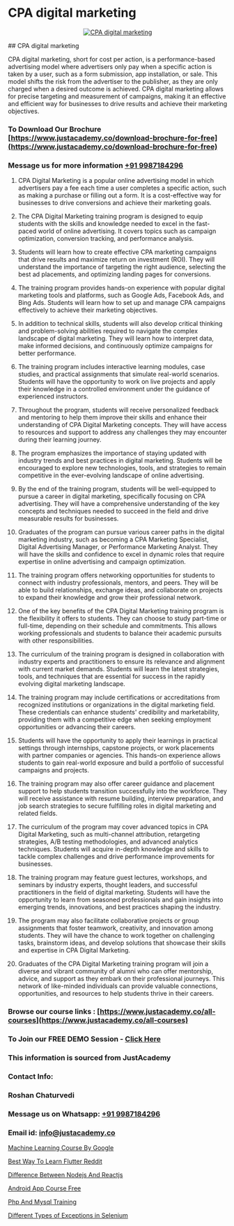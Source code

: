 # CPA digital marketing

<p align="center">
  <a href="https://justacademy.co/course-detail/digital-marketing">
    <img src="https://justacademy.co/storage2/course_image/1676636720_course_image.webp" alt="CPA digital marketing">
  </a>
</p>
## CPA digital marketing

CPA digital marketing, short for cost per action, is a performance-based advertising model where advertisers only pay when a specific action is taken by a user, such as a form submission, app installation, or sale. This model shifts the risk from the advertiser to the publisher, as they are only charged when a desired outcome is achieved. CPA digital marketing allows for precise targeting and measurement of campaigns, making it an effective and efficient way for businesses to drive results and achieve their marketing objectives.
### To Download Our Brochure [https://www.justacademy.co/download-brochure-for-free](https://www.justacademy.co/download-brochure-for-free)
### Message us for more information [+91 9987184296](https://api.whatsapp.com/send?phone=919987184296)
1) CPA Digital Marketing is a popular online advertising model in which advertisers pay a fee each time a user completes a specific action, such as making a purchase or filling out a form. It is a cost-effective way for businesses to drive conversions and achieve their marketing goals.

2) The CPA Digital Marketing training program is designed to equip students with the skills and knowledge needed to excel in the fast-paced world of online advertising. It covers topics such as campaign optimization, conversion tracking, and performance analysis.

3) Students will learn how to create effective CPA marketing campaigns that drive results and maximize return on investment (ROI). They will understand the importance of targeting the right audience, selecting the best ad placements, and optimizing landing pages for conversions.

4) The training program provides hands-on experience with popular digital marketing tools and platforms, such as Google Ads, Facebook Ads, and Bing Ads. Students will learn how to set up and manage CPA campaigns effectively to achieve their marketing objectives.

5) In addition to technical skills, students will also develop critical thinking and problem-solving abilities required to navigate the complex landscape of digital marketing. They will learn how to interpret data, make informed decisions, and continuously optimize campaigns for better performance.

6) The training program includes interactive learning modules, case studies, and practical assignments that simulate real-world scenarios. Students will have the opportunity to work on live projects and apply their knowledge in a controlled environment under the guidance of experienced instructors.

7) Throughout the program, students will receive personalized feedback and mentoring to help them improve their skills and enhance their understanding of CPA Digital Marketing concepts. They will have access to resources and support to address any challenges they may encounter during their learning journey.

8) The program emphasizes the importance of staying updated with industry trends and best practices in digital marketing. Students will be encouraged to explore new technologies, tools, and strategies to remain competitive in the ever-evolving landscape of online advertising.

9) By the end of the training program, students will be well-equipped to pursue a career in digital marketing, specifically focusing on CPA advertising. They will have a comprehensive understanding of the key concepts and techniques needed to succeed in the field and drive measurable results for businesses.

10) Graduates of the program can pursue various career paths in the digital marketing industry, such as becoming a CPA Marketing Specialist, Digital Advertising Manager, or Performance Marketing Analyst. They will have the skills and confidence to excel in dynamic roles that require expertise in online advertising and campaign optimization.

11) The training program offers networking opportunities for students to connect with industry professionals, mentors, and peers. They will be able to build relationships, exchange ideas, and collaborate on projects to expand their knowledge and grow their professional network.

12) One of the key benefits of the CPA Digital Marketing training program is the flexibility it offers to students. They can choose to study part-time or full-time, depending on their schedule and commitments. This allows working professionals and students to balance their academic pursuits with other responsibilities.

13) The curriculum of the training program is designed in collaboration with industry experts and practitioners to ensure its relevance and alignment with current market demands. Students will learn the latest strategies, tools, and techniques that are essential for success in the rapidly evolving digital marketing landscape.

14) The training program may include certifications or accreditations from recognized institutions or organizations in the digital marketing field. These credentials can enhance students' credibility and marketability, providing them with a competitive edge when seeking employment opportunities or advancing their careers.

15) Students will have the opportunity to apply their learnings in practical settings through internships, capstone projects, or work placements with partner companies or agencies. This hands-on experience allows students to gain real-world exposure and build a portfolio of successful campaigns and projects.

16) The training program may also offer career guidance and placement support to help students transition successfully into the workforce. They will receive assistance with resume building, interview preparation, and job search strategies to secure fulfilling roles in digital marketing and related fields.

17) The curriculum of the program may cover advanced topics in CPA Digital Marketing, such as multi-channel attribution, retargeting strategies, A/B testing methodologies, and advanced analytics techniques. Students will acquire in-depth knowledge and skills to tackle complex challenges and drive performance improvements for businesses.

18) The training program may feature guest lectures, workshops, and seminars by industry experts, thought leaders, and successful practitioners in the field of digital marketing. Students will have the opportunity to learn from seasoned professionals and gain insights into emerging trends, innovations, and best practices shaping the industry.

19) The program may also facilitate collaborative projects or group assignments that foster teamwork, creativity, and innovation among students. They will have the chance to work together on challenging tasks, brainstorm ideas, and develop solutions that showcase their skills and expertise in CPA Digital Marketing.

20) Graduates of the CPA Digital Marketing training program will join a diverse and vibrant community of alumni who can offer mentorship, advice, and support as they embark on their professional journeys. This network of like-minded individuals can provide valuable connections, opportunities, and resources to help students thrive in their careers.

### Browse our course links : [https://www.justacademy.co/all-courses](https://www.justacademy.co/all-courses) 
### To Join our FREE DEMO Session - [Click Here](https://www.justacademy.co/register-for-course-demo)


### This information is sourced from JustAcademy
### Contact Info:
### Roshan Chaturvedi
### Message us on Whatsapp: [+91 9987184296](https://api.whatsapp.com/send?phone=919987184296)
### Email id: [info@justacademy.co](mailto:info@justacademy.co)
                
[Machine Learning Course By Google](https://www.linkedin.com/pulse/machine-learning-course-google-justacademy-dtguc?trackingId=Sk4whZx01A6y2hxI3e2msg%3D%3D&lipi=urn%3Ali%3Apage%3Ad_flagship3_company_admin%3B1%2Fxl0s9nR82%2ByDHotTO0eg%3D%3D)

[Best Way To Learn Flutter Reddit](https://www.linkedin.com/pulse/best-way-learn-flutter-reddit-justacademy-mumbai-aglwc/)

[Difference Between Nodejs And Reactjs](https://medium.com/@kumarishimmi99/difference-between-nodejs-and-reactjs-5f443e69eaaa)

[Android App Course Free](https://medium.com/@akanshapatil/android-app-course-free-92ef84b88206)

[Php And Mysql Training](https://justacademyin.github.io/justacademy/php-and-mysql-training)

[Different Types of Exceptions in Selenium](https://justacademyin.github.io/justacademy/different-types-of-exceptions-in-selenium)

